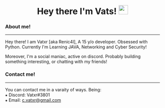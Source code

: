 <h1 align="center">
    Hey there 
    I'm Vats! 
    <img src="https://raw.githubusercontent.com/MartinHeinz/MartinHeinz/master/wave.gif" width="30px"> 
</h1>

### About me!
---
Hey there! I am Vatxr [aka Renic4l], A 15 y/o developer. Obsessed with Python. Currently I'm Learning JAVA, Networking 
and Cyber Security!

Moreover, I'm a social maniac, active on discord. Probably building something interesting, or 
chatting with my friends!

### Contact me!
---
You can contact me in a varaity of ways. Being:<br>
⁕ Discord: Vatxr#3801 <br>
⁕ Email: c.vatxr@gmail.com
